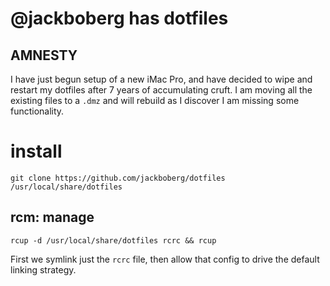 # @jackboberg has dotfiles

## AMNESTY

I have just begun setup of a new iMac Pro, and have decided to wipe and
restart my dotfiles after 7 years of accumulating cruft. I am moving all
the existing files to a `.dmz` and will rebuild as I discover I am missing
some functionality.

# install

    git clone https://github.com/jackboberg/dotfiles /usr/local/share/dotfiles

## rcm: manage 

    rcup -d /usr/local/share/dotfiles rcrc && rcup
    
First we symlink just the `rcrc` file, then allow that config to drive the default linking strategy. 